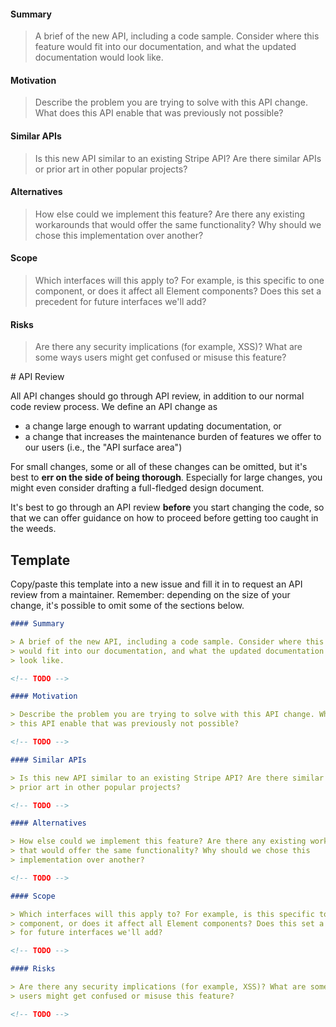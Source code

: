 #### Summary

> A brief of the new API, including a code sample. Consider where this feature
> would fit into our documentation, and what the updated documentation would
> look like.

<!-- TODO -->

#### Motivation

> Describe the problem you are trying to solve with this API change. What does
> this API enable that was previously not possible?

<!-- TODO -->

#### Similar APIs

> Is this new API similar to an existing Stripe API? Are there similar APIs or
> prior art in other popular projects?

<!-- TODO -->

#### Alternatives

> How else could we implement this feature? Are there any existing workarounds
> that would offer the same functionality? Why should we chose this
> implementation over another?

<!-- TODO -->

#### Scope

> Which interfaces will this apply to? For example, is this specific to one
> component, or does it affect all Element components? Does this set a precedent
> for future interfaces we'll add?

<!-- TODO -->

#### Risks

> Are there any security implications (for example, XSS)? What are some ways
> users might get confused or misuse this feature?

<!-- TODO --># API Review

All API changes should go through API review, in addition to our normal code
review process. We define an API change as

- a change large enough to warrant updating documentation, or
- a change that increases the maintenance burden of features we offer to our
  users (i.e., the "API surface area")

For small changes, some or all of these changes can be omitted, but it's best to
**err on the side of being thorough**. Especially for large changes, you might
even consider drafting a full-fledged design document.

It's best to go through an API review **before** you start changing the code, so
that we can offer guidance on how to proceed before getting too caught in the
weeds.

## Template

Copy/paste this template into a new issue and fill it in to request an API
review from a maintainer. Remember: depending on the size of your change, it's
possible to omit some of the sections below.

```md
#### Summary

> A brief of the new API, including a code sample. Consider where this feature
> would fit into our documentation, and what the updated documentation would
> look like.

<!-- TODO -->

#### Motivation

> Describe the problem you are trying to solve with this API change. What does
> this API enable that was previously not possible?

<!-- TODO -->

#### Similar APIs

> Is this new API similar to an existing Stripe API? Are there similar APIs or
> prior art in other popular projects?

<!-- TODO -->

#### Alternatives

> How else could we implement this feature? Are there any existing workarounds
> that would offer the same functionality? Why should we chose this
> implementation over another?

<!-- TODO -->

#### Scope

> Which interfaces will this apply to? For example, is this specific to one
> component, or does it affect all Element components? Does this set a precedent
> for future interfaces we'll add?

<!-- TODO -->

#### Risks

> Are there any security implications (for example, XSS)? What are some ways
> users might get confused or misuse this feature?

<!-- TODO -->
```
